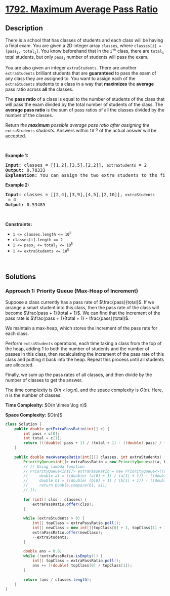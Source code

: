 <!-- problem:start -->

# [1792. Maximum Average Pass Ratio](https://leetcode.com/problems/maximum-average-pass-ratio)

## Description

<!-- description:start -->

<p>There is a school that has classes of students and each class will be having a final exam. You are given a 2D integer array <code>classes</code>, where <code>classes[i] = [pass<sub>i</sub>, total<sub>i</sub>]</code>. You know beforehand that in the <code>i<sup>th</sup></code> class, there are <code>total<sub>i</sub></code> total students, but only <code>pass<sub>i</sub></code> number of students will pass the exam.</p>

<p>You are also given an integer <code>extraStudents</code>. There are another <code>extraStudents</code> brilliant students that are <strong>guaranteed</strong> to pass the exam of any class they are assigned to. You want to assign each of the <code>extraStudents</code> students to a class in a way that <strong>maximizes</strong> the <strong>average</strong> pass ratio across <strong>all</strong> the classes.</p>

<p>The <strong>pass ratio</strong> of a class is equal to the number of students of the class that will pass the exam divided by the total number of students of the class. The <strong>average pass ratio</strong> is the sum of pass ratios of all the classes divided by the number of the classes.</p>

<p>Return <em>the <strong>maximum</strong> possible average pass ratio after assigning the </em><code>extraStudents</code><em> students. </em>Answers within <code>10<sup>-5</sup></code> of the actual answer will be accepted.</p>
<p>&nbsp;</p>

<p><strong class="example">Example 1:</strong></p>
<pre>
<strong>Input:</strong> classes = [[1,2],[3,5],[2,2]], <code>extraStudents</code> = 2
<strong>Output:</strong> 0.78333
<strong>Explanation:</strong> You can assign the two extra students to the first class. The average pass ratio will be equal to (3/4 + 3/5 + 2/2) / 3 = 0.78333.
</pre>

<p><strong class="example">Example 2:</strong></p>
<pre>
<strong>Input:</strong> classes = [[2,4],[3,9],[4,5],[2,10]], <code>extraStudents</code> = 4
<strong>Output:</strong> 0.53485
</pre>
<p>&nbsp;</p>

<p><strong>Constraints:</strong></p>
<ul>
    <li><code>1 &lt;= classes.length &lt;= 10<sup>5</sup></code></li>
    <li><code>classes[i].length == 2</code></li>
    <li><code>1 &lt;= pass<sub>i</sub> &lt;= total<sub>i</sub> &lt;= 10<sup>5</sup></code></li>
    <li><code>1 &lt;= extraStudents &lt;= 10<sup>5</sup></code></li>
</ul>
<p>&nbsp;</p>

<!-- description:end -->

## Solutions

<!-- solution:start -->

### **Approach 1: Priority Queue (Max-Heap of Increment)**

Suppose a class currently has a pass rate of $\frac{pass}{total}$. If we arrange a smart student into this class, then the pass rate of the class will become $\frac{pass + 1}{total + 1}$. We can find that the increment of the pass rate is $\frac{pass + 1}{tptal + 1} - \frac{pass}{total}$.

We maintain a max-heap, which stores the increment of the pass rate for each class.

Perform `extraStudents` operations, each time taking a class from the top of the heap, adding $1$ to both the number of students and the number of passes in this class, then recalculating the increment of the pass rate of this class and putting it back into the heap. Repeat this process until all students are allocated.

Finally, we sum up the pass rates of all classes, and then divide by the number of classes to get the answer.

The time complexity is $O(n \times \log n)$, and the space complexity is $O(n)$. Here, $n$ is the number of classes.

<p><strong>Time Complexity:</strong> $O(n \times \log n)$</p>
<p><strong>Space Complexity:</strong> $O(n)$</p>

<!-- tabs:start -->

```java
class Solution {
    public double getExtraPassRatio(int[] c) {
        int pass = c[0];
        int total = c[1];
        return (((double) pass + 1) / (total + 1) - ((double) pass) / total);
    }
    
    public double maxAverageRatio(int[][] classes, int extraStudents) {
        PriorityQueue<int[]> extraPassRatio = new PriorityQueue<>((a, b) -> Double.compare(getExtraPassRatio(b), getExtraPassRatio(a)));
        // // Using lambda function
        // PriorityQueue<int[]> extraPassRatio = new PriorityQueue<>((a, b) -> {
        //     double a1 = ((double) (a[0] + 1) / (a[1] + 1)) - ((double) a[0] / a[1]);
        //     double b1 = ((double) (b[0] + 1) / (b[1] + 1)) - ((double) b[0] / b[1]);
        //     return Double.compare(b1, a1);          
        // });
        
        for (int[] clss : classes) {
            extraPassRatio.offer(clss);
        }
        
        while (extraStudents > 0) {
            int[] topClass = extraPassRatio.poll();
            int[] newClass = new int[]{topClass[0] + 1, topClass[1] + 1};
            extraPassRatio.offer(newClass);
            --extraStudents;
        }
        
        double ans = 0.0;
        while (!extraPassRatio.isEmpty()) {
            int[] topClass = extraPassRatio.poll();
            ans += ((double) topClass[0] / topClass[1]);
        }
        
        return (ans / classes.length);
    }
}
```

<!-- tabs:end -->

<!-- solution:end -->

<!-- problem:end -->